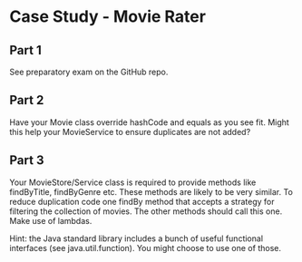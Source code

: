 # Case Study - Movie Rater

## Part 1

See preparatory exam on the GitHub repo.

## Part 2

Have your Movie class override hashCode and equals as you see fit. Might this help your MovieService to ensure duplicates are not added?

## Part 3

Your MovieStore/Service class is required to provide methods like findByTitle, findByGenre etc. These methods are likely to be very similar. To reduce duplication code one findBy method that accepts a strategy for filtering the collection of movies. The other methods should call this one. Make use of lambdas. 

Hint: the Java standard library includes a bunch of useful functional interfaces (see java.util.function). You might choose to use one of those.